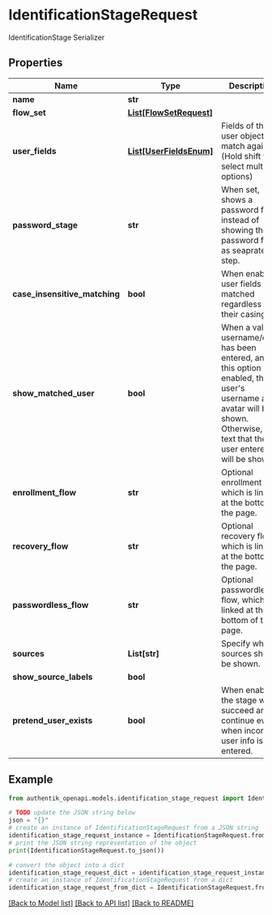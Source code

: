 # IdentificationStageRequest

IdentificationStage Serializer

## Properties

Name | Type | Description | Notes
------------ | ------------- | ------------- | -------------
**name** | **str** |  | 
**flow_set** | [**List[FlowSetRequest]**](FlowSetRequest.md) |  | [optional] 
**user_fields** | [**List[UserFieldsEnum]**](UserFieldsEnum.md) | Fields of the user object to match against. (Hold shift to select multiple options) | [optional] 
**password_stage** | **str** | When set, shows a password field, instead of showing the password field as seaprate step. | [optional] 
**case_insensitive_matching** | **bool** | When enabled, user fields are matched regardless of their casing. | [optional] 
**show_matched_user** | **bool** | When a valid username/email has been entered, and this option is enabled, the user&#39;s username and avatar will be shown. Otherwise, the text that the user entered will be shown | [optional] 
**enrollment_flow** | **str** | Optional enrollment flow, which is linked at the bottom of the page. | [optional] 
**recovery_flow** | **str** | Optional recovery flow, which is linked at the bottom of the page. | [optional] 
**passwordless_flow** | **str** | Optional passwordless flow, which is linked at the bottom of the page. | [optional] 
**sources** | **List[str]** | Specify which sources should be shown. | [optional] 
**show_source_labels** | **bool** |  | [optional] 
**pretend_user_exists** | **bool** | When enabled, the stage will succeed and continue even when incorrect user info is entered. | [optional] 

## Example

```python
from authentik_openapi.models.identification_stage_request import IdentificationStageRequest

# TODO update the JSON string below
json = "{}"
# create an instance of IdentificationStageRequest from a JSON string
identification_stage_request_instance = IdentificationStageRequest.from_json(json)
# print the JSON string representation of the object
print(IdentificationStageRequest.to_json())

# convert the object into a dict
identification_stage_request_dict = identification_stage_request_instance.to_dict()
# create an instance of IdentificationStageRequest from a dict
identification_stage_request_from_dict = IdentificationStageRequest.from_dict(identification_stage_request_dict)
```
[[Back to Model list]](../README.md#documentation-for-models) [[Back to API list]](../README.md#documentation-for-api-endpoints) [[Back to README]](../README.md)


